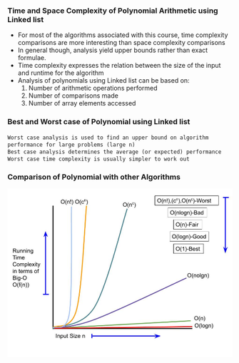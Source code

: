 ### Time and Space Complexity of Polynomial Arithmetic using Linked list

   - For most of the algorithms associated with this course, time complexity comparisons are more interesting than space complexity comparisons
   - In general though, analysis yield upper bounds rather than exact formulae.
   - Time complexity expresses the relation between the size of the input and runtime for the algorithm
   - Analysis of polynomials using Linked list can be based on:
      1. Number of arithmetic operations performed
      2. Number of comparisons made
      3. Number of array elements accessed

### Best and Worst case of Polynomial using Linked list

    Worst case analysis is used to find an upper bound on algorithm performance for large problems (large n)
    Best case analysis determines the average (or expected) performance Worst case time complexity is usually simpler to work out

### Comparison of Polynomial with other Algorithms
<img src="images/time-complexity.jpg"/>
